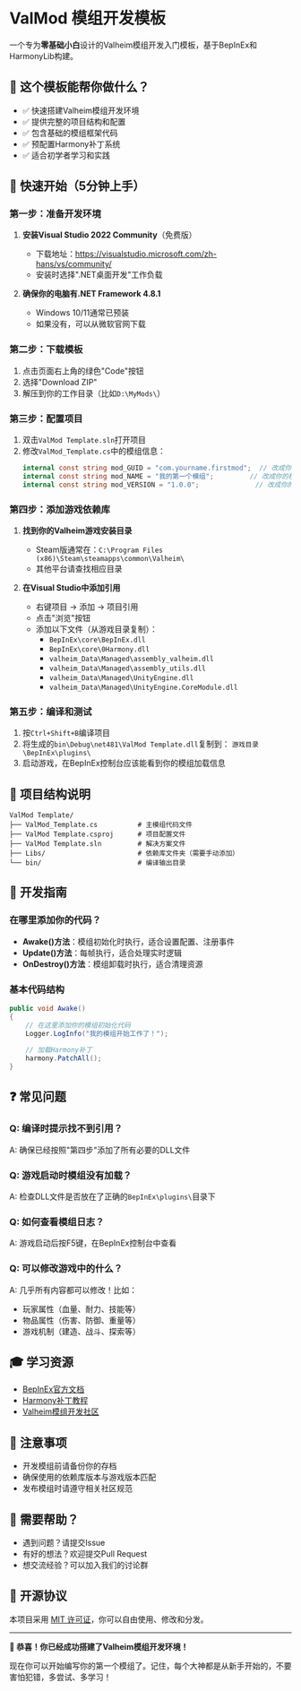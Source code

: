 # ValMod 模组开发模板

一个专为**零基础小白**设计的Valheim模组开发入门模板，基于BepInEx和HarmonyLib构建。

## 🎯 这个模板能帮你做什么？

- ✅ 快速搭建Valheim模组开发环境
- ✅ 提供完整的项目结构和配置
- ✅ 包含基础的模组框架代码
- ✅ 预配置Harmony补丁系统
- ✅ 适合初学者学习和实践

## 🚀 快速开始（5分钟上手）

### 第一步：准备开发环境
1. **安装Visual Studio 2022 Community**（免费版）
   - 下载地址：https://visualstudio.microsoft.com/zh-hans/vs/community/
   - 安装时选择".NET桌面开发"工作负载

2. **确保你的电脑有.NET Framework 4.8.1**
   - Windows 10/11通常已预装
   - 如果没有，可以从微软官网下载

### 第二步：下载模板
1. 点击页面右上角的绿色"Code"按钮
2. 选择"Download ZIP"
3. 解压到你的工作目录（比如`D:\MyMods\`）

### 第三步：配置项目
1. 双击`ValMod Template.sln`打开项目
2. 修改`ValMod_Template.cs`中的模组信息：
   ```csharp
   internal const string mod_GUID = "com.yourname.firstmod";  // 改成你的唯一标识
   internal const string mod_NAME = "我的第一个模组";         // 改成你的模组名称
   internal const string mod_VERSION = "1.0.0";              // 改成你的版本号
   ```

### 第四步：添加游戏依赖库
1. **找到你的Valheim游戏安装目录**
   - Steam版通常在：`C:\Program Files (x86)\Steam\steamapps\common\Valheim\`
   - 其他平台请查找相应目录

2. **在Visual Studio中添加引用**
   - 右键项目 → 添加 → 项目引用
   - 点击"浏览"按钮
   - 添加以下文件（从游戏目录复制）：
     - `BepInEx\core\BepInEx.dll`
     - `BepInEx\core\0Harmony.dll`
     - `valheim_Data\Managed\assembly_valheim.dll`
     - `valheim_Data\Managed\assembly_utils.dll`
     - `valheim_Data\Managed\UnityEngine.dll`
     - `valheim_Data\Managed\UnityEngine.CoreModule.dll`

### 第五步：编译和测试
1. 按`Ctrl+Shift+B`编译项目
2. 将生成的`bin\Debug\net481\ValMod Template.dll`复制到：
   `游戏目录\BepInEx\plugins\`
3. 启动游戏，在BepInEx控制台应该能看到你的模组加载信息

## 📁 项目结构说明

```
ValMod Template/
├── ValMod_Template.cs          # 主模组代码文件
├── ValMod Template.csproj      # 项目配置文件
├── ValMod Template.sln         # 解决方案文件
├── Libs/                       # 依赖库文件夹（需要手动添加）
└── bin/                        # 编译输出目录
```

## 🔧 开发指南

### 在哪里添加你的代码？
- **Awake()方法**：模组初始化时执行，适合设置配置、注册事件
- **Update()方法**：每帧执行，适合处理实时逻辑
- **OnDestroy()方法**：模组卸载时执行，适合清理资源

### 基本代码结构
```csharp
public void Awake()
{
    // 在这里添加你的模组初始化代码
    Logger.LogInfo("我的模组开始工作了！");
    
    // 加载Harmony补丁
    harmony.PatchAll();
}
```

## ❓ 常见问题

### Q: 编译时提示找不到引用？
A: 确保已经按照"第四步"添加了所有必要的DLL文件

### Q: 游戏启动时模组没有加载？
A: 检查DLL文件是否放在了正确的`BepInEx\plugins\`目录下

### Q: 如何查看模组日志？
A: 游戏启动后按F5键，在BepInEx控制台中查看

### Q: 可以修改游戏中的什么？
A: 几乎所有内容都可以修改！比如：
- 玩家属性（血量、耐力、技能等）
- 物品属性（伤害、防御、重量等）
- 游戏机制（建造、战斗、探索等）

## 🎓 学习资源

- [BepInEx官方文档](https://docs.bepinex.dev/)
- [Harmony补丁教程](https://github.com/pardeike/Harmony/wiki)
- [Valheim模组开发社区](https://discord.gg/valheim)

## 📝 注意事项

- 开发模组前请备份你的存档
- 确保使用的依赖库版本与游戏版本匹配
- 发布模组时请遵守相关社区规范

## 🤝 需要帮助？

- 遇到问题？请提交Issue
- 有好的想法？欢迎提交Pull Request
- 想交流经验？可以加入我们的讨论群

## 📄 开源协议

本项目采用 [MIT 许可证](LICENSE)，你可以自由使用、修改和分发。

---

**🎉 恭喜！你已经成功搭建了Valheim模组开发环境！**

现在你可以开始编写你的第一个模组了。记住，每个大神都是从新手开始的，不要害怕犯错，多尝试、多学习！